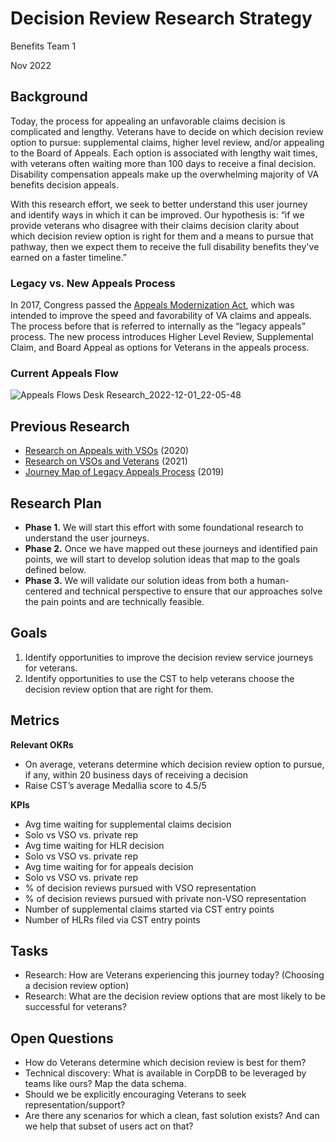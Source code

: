 # Decision Review Research Strategy
Benefits Team 1

Nov 2022

## Background
Today, the process for appealing an unfavorable claims decision is complicated and lengthy. Veterans have to decide on which decision review option to pursue: supplemental claims, higher level review, and/or appealing to the Board of Appeals. Each option is associated with lengthy wait times, with veterans often waiting more than 100 days to receive a final decision. Disability compensation appeals make up the overwhelming majority of VA benefits decision appeals.


With this research effort, we seek to better understand this user journey and identify ways in which it can be improved. Our hypothesis is: “if we provide veterans who disagree with their claims decision clarity about which decision review option is right for them and a means to pursue that pathway, then we expect them to receive the full disability benefits they've earned on a faster timeline.”

### Legacy vs. New Appeals Process
In 2017, Congress passed the [Appeals Modernization Act](https://www.benefits.va.gov/REPORTS/ama/#:~:text=The%20Veteran%20Appeals%20Improvement%20and,handling%20disagreements%20with%20VA's%20decisions.), which was intended to improve the speed and favorability of VA claims and appeals. The process before that is referred to internally as the “legacy appeals” process. The new process introduces Higher Level Review, Supplemental Claim, and Board Appeal as options for Veterans in the appeals process. 

### Current Appeals Flow
![Appeals Flows Desk Research_2022-12-01_22-05-48](https://user-images.githubusercontent.com/95102058/205169093-d5a28b69-347e-4c9b-904f-85d967b1a49b.png)

## Previous Research
- [Research on Appeals with VSOs](https://github.com/department-of-veterans-affairs/vets-contrib/blob/master/products/APIs/appeals/discovery/VSOs-Interviews/Discovery-Research-VSOs%20(1).pdf) (2020)
- [Research on VSOs and Veterans](https://github.com/department-of-veterans-affairs/va.gov-team/blob/master/products/ebenefits/view-update-POA/research-design/vso-discovery-interviews/vso-discovery-research-findings.md) (2021)
- [Journey Map of Legacy Appeals Process](https://drive.google.com/file/d/1xoQl4GkIsUOBWUIU5Kqq0pDRU2YWtHwK/view?usp=sharing) (2019)

## Research Plan
- **Phase 1.** We will start this effort with some foundational research to understand the user journeys. 
- **Phase 2.** Once we have mapped out these journeys and identified pain points, we will start to develop solution ideas that map to the goals defined below.
- **Phase 3.** We will validate our solution ideas from both a human-centered and technical perspective to ensure that our approaches solve the pain points and are technically feasible. 

## Goals
1. Identify opportunities to improve the decision review service journeys  for veterans.
2. Identify opportunities to use the CST to help veterans choose the decision review option that are right for them.

## Metrics 
**Relevant OKRs**
- On average, veterans determine which decision review option to pursue, if any, within 20 business days of receiving a decision 
- Raise CST’s average Medallia score to 4.5/5


**KPIs**
- Avg time waiting for supplemental claims decision
- Solo vs VSO vs. private rep
- Avg time waiting for HLR decision
- Solo vs VSO vs. private rep
- Avg time waiting for for appeals decision
- Solo vs VSO vs. private rep
- %  of decision reviews pursued with VSO representation
- % of decision reviews pursued with private non-VSO representation
- Number of supplemental claims started via CST entry points
- Number of HLRs filed via CST entry points

## Tasks
- Research: How are Veterans experiencing this journey today? (Choosing a decision review option)
- Research: What are the decision review options that are most likely to be successful for veterans?

## Open Questions
- How do Veterans determine which decision review is best for them?
- Technical discovery: What is available in CorpDB to be leveraged by teams like ours? Map the data schema.
- Should we be explicitly encouraging Veterans to seek representation/support?
- Are there any scenarios for which a clean, fast solution exists? And can we help that subset of users act on that?
